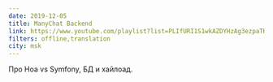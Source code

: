 ```yaml
---
date: 2019-12-05
title: ManyChat Backend
link: https://www.youtube.com/playlist?list=PLIfURI1S1wkAZDYHzAg3ezpaTHRif9miu
filters: offline,translation
city: msk
---
```


Про Hoa vs Symfony, БД и хайлоад.
